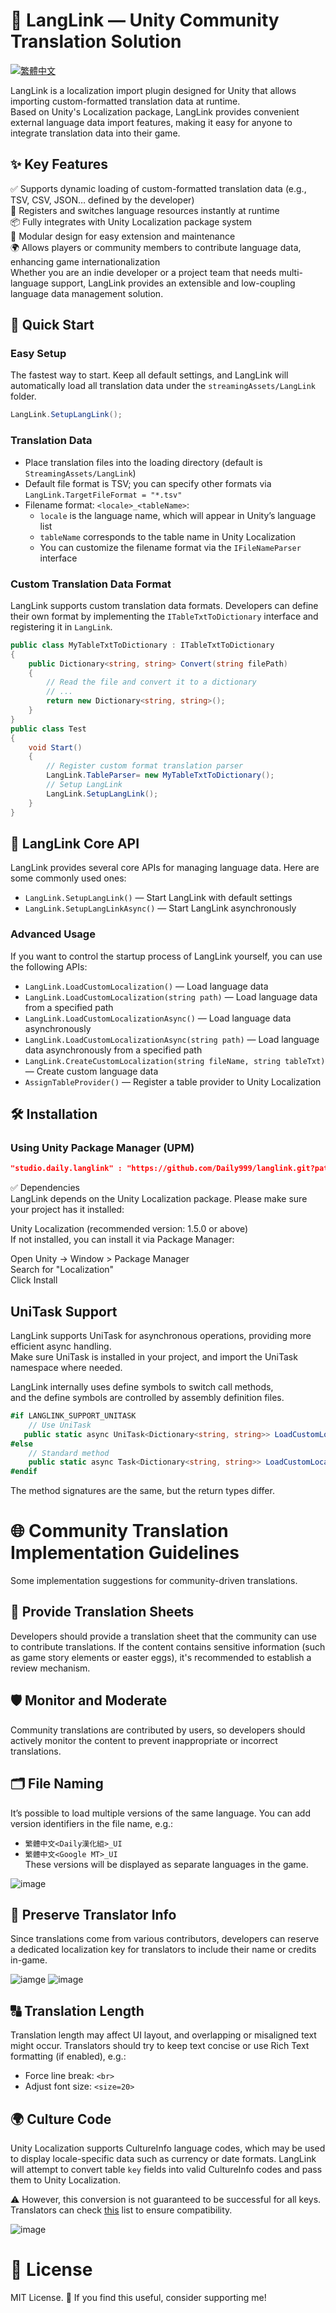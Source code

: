 # 💬 LangLink — Unity Community Translation Solution
[![繁體中文](https://img.shields.io/badge/README-繁體中文-red?style=flat-square)](./ReadMe_zh.md)

LangLink is a localization import plugin designed for Unity that allows importing custom-formatted translation data at runtime.  
Based on Unity's Localization package, LangLink provides convenient external language data import features, making it easy for anyone to integrate translation data into their game.

## ✨ Key Features

✅ Supports dynamic loading of custom-formatted translation data (e.g., TSV, CSV, JSON… defined by the developer)  
🔁 Registers and switches language resources instantly at runtime  
📦 Fully integrates with Unity Localization package system  
🔌 Modular design for easy extension and maintenance  
🌍 Allows players or community members to contribute language data, enhancing game internationalization  
Whether you are an indie developer or a project team that needs multi-language support, LangLink provides an extensible and low-coupling language data management solution.

## 🚀 Quick Start

### Easy Setup

The fastest way to start. Keep all default settings, and LangLink will automatically load all translation data under the `streamingAssets/LangLink` folder.

~~~csharp
LangLink.SetupLangLink();
~~~

### Translation Data

- Place translation files into the loading directory (default is `StreamingAssets/LangLink`)
- Default file format is TSV; you can specify other formats via `LangLink.TargetFileFormat = "*.tsv"`
- Filename format: `<locale>_<tableName>`:
    - `locale` is the language name, which will appear in Unity’s language list
    - `tableName` corresponds to the table name in Unity Localization
    - You can customize the filename format via the `IFileNameParser` interface

### Custom Translation Data Format

LangLink supports custom translation data formats. Developers can define their own format by implementing the `ITableTxtToDictionary` interface and registering it in `LangLink`.

~~~csharp
public class MyTableTxtToDictionary : ITableTxtToDictionary
{
    public Dictionary<string, string> Convert(string filePath)
    {
        // Read the file and convert it to a dictionary
        // ...
        return new Dictionary<string, string>();
    }
}
public class Test 
{
    void Start()
    {
        // Register custom format translation parser
        LangLink.TableParser= new MyTableTxtToDictionary();
        // Setup LangLink
        LangLink.SetupLangLink();
    }
}
~~~

## 🔧 LangLink Core API

LangLink provides several core APIs for managing language data. Here are some commonly used ones:

- `LangLink.SetupLangLink()` — Start LangLink with default settings
- `LangLink.SetupLangLinkAsync()` — Start LangLink asynchronously

### Advanced Usage

If you want to control the startup process of LangLink yourself, you can use the following APIs:

- `LangLink.LoadCustomLocalization()` — Load language data
- `LangLink.LoadCustomLocalization(string path)` — Load language data from a specified path
- `LangLink.LoadCustomLocalizationAsync()` — Load language data asynchronously
- `LangLink.LoadCustomLocalizationAsync(string path)` — Load language data asynchronously from a specified path
- `LangLink.CreateCustomLocalization(string fileName, string tableTxt)` — Create custom language data
- `AssignTableProvider()` — Register a table provider to Unity Localization

## 🛠️ Installation

### Using Unity Package Manager (UPM)

~~~json
"studio.daily.langlink" : "https://github.com/Daily999/langlink.git?path=LangLink"
~~~

✅ Dependencies  
LangLink depends on the Unity Localization package. Please make sure your project has it installed:

Unity Localization (recommended version: 1.5.0 or above)  
If not installed, you can install it via Package Manager:

Open Unity → Window > Package Manager  
Search for "Localization"  
Click Install

## UniTask Support

LangLink supports UniTask for asynchronous operations, providing more efficient async handling.  
Make sure UniTask is installed in your project, and import the UniTask namespace where needed.

LangLink internally uses define symbols to switch call methods,  
and the define symbols are controlled by assembly definition files.

~~~csharp
#if LANGLINK_SUPPORT_UNITASK
    // Use UniTask
   public static async UniTask<Dictionary<string, string>> LoadCustomLocalizationAsync()
#else
    // Standard method
    public static async Task<Dictionary<string, string>> LoadCustomLocalizationAsync()
#endif
~~~

The method signatures are the same, but the return types differ.

# 🌐 Community Translation Implementation Guidelines

Some implementation suggestions for community-driven translations.

## 📄 Provide Translation Sheets

Developers should provide a translation sheet that the community can use to contribute translations.
If the content contains sensitive information (such as game story elements or easter eggs), it's recommended to establish a review mechanism.

## 🛡️ Monitor and Moderate

Community translations are contributed by users, so developers should actively monitor the content to prevent inappropriate or incorrect translations.

## 🗂️ File Naming

It’s possible to load multiple versions of the same language.
You can add version identifiers in the file name, e.g.:
- `繁體中文<Daily漢化組>_UI`
- `繁體中文<Google MT>_UI`  
These versions will be displayed as separate languages in the game.

![image](https://github.com/Daily999/LangLink/blob/main/.github/Image/截圖%202025-05-15%20下午5.43.30.png)

## 🪪 Preserve Translator Info

Since translations come from various contributors, developers can reserve a dedicated localization key for translators to include their name or credits in-game.  

![iamge](https://github.com/Daily999/LangLink/blob/main/.github/Image/截圖%202025-05-15%20下午5.58.05.png)
![image](https://github.com/Daily999/LangLink/blob/main/.github/Image/May-15-2025%2018-04-21.gif)

## 🔠 Translation Length

Translation length may affect UI layout, and overlapping or misaligned text might occur.
Translators should try to keep text concise or use Rich Text formatting (if enabled), e.g.:

- Force line break: `<br>`
- Adjust font size: `<size=20>`

## 🌍 Culture Code

Unity Localization supports CultureInfo language codes, which may be used to display locale-specific data such as currency or date formats.
LangLink will attempt to convert table `key` fields into valid CultureInfo codes and pass them to Unity Localization.

⚠️ However, this conversion is not guaranteed to be successful for all keys.
Translators can check [this](https://github.com/Daily999/LangLink/blob/main/CultureCode.md) list to ensure compatibility.  

![image](https://github.com/Daily999/LangLink/blob/main/.github/Image/截圖%202025-05-15%20下午5.50.10.png)

# 🪪 License

MIT License.
🥳 If you find this useful, consider supporting me!
